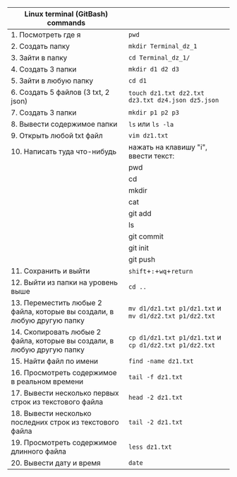 |Linux terminal (GitBash) commands||
|---|---|
|1. Посмотреть где я|```pwd```|
|2. Создать папку|```mkdir Terminal_dz_1```|
|3. Зайти в папку|```cd Terminal_dz_1/```|
|4. Создать 3 папки|```mkdir d1 d2 d3```|
|5. Зайти в любую папку|```cd d1```|
|6. Создать 5 файлов (3 txt, 2 json)|```touch dz1.txt dz2.txt dz3.txt dz4.json dz5.json```|
|7. Создать 3 папки|```mkdir p1 p2 p3```|
|8. Вывести содержимое папки|```ls``` или ```ls -la```|
|9. Открыть любой txt файл|```vim dz1.txt```|
|10. Написать туда что-нибудь|нажать на клавишу "i", ввести текст:
||                                                pwd
||                                                cd
||                                                mkdir
||                                                cat
||                                                git add
||                                                ls
||                                                git commit
||                                                git init
||                                                git push|
|11. Сохранить и выйти|```shift```+```:```+```wq```+```return```|
|12. Выйти из папки на уровень выше|```cd ..```|
|13. Переместить любые 2 файла, которые вы создали, в любую другую папку|```mv d1/dz1.txt p1/dz1.txt``` и ```mv d1/dz2.txt p1/dz2.txt```|
|14. Скопировать любые 2 файла, которые вы создали, в любую другую папку|```cp d1/dz1.txt p1/dz1.txt``` и ```cp d1/dz2.txt p1/dz2.txt```|
|15. Найти файл по имени|```find -name dz1.txt```|
|16. Просмотреть содержимое в реальном времени|```tail -f dz1.txt```|
|17. Вывести несколько первых строк из текстового файла|```head -2 dz1.txt```|
|18. Вывести несколько последних строк из текстового файла|```tail -2 dz1.txt```|
|19. Просмотреть содержимое длинного файла|```less dz1.txt```|
|20. Вывести дату и время|```date```|

